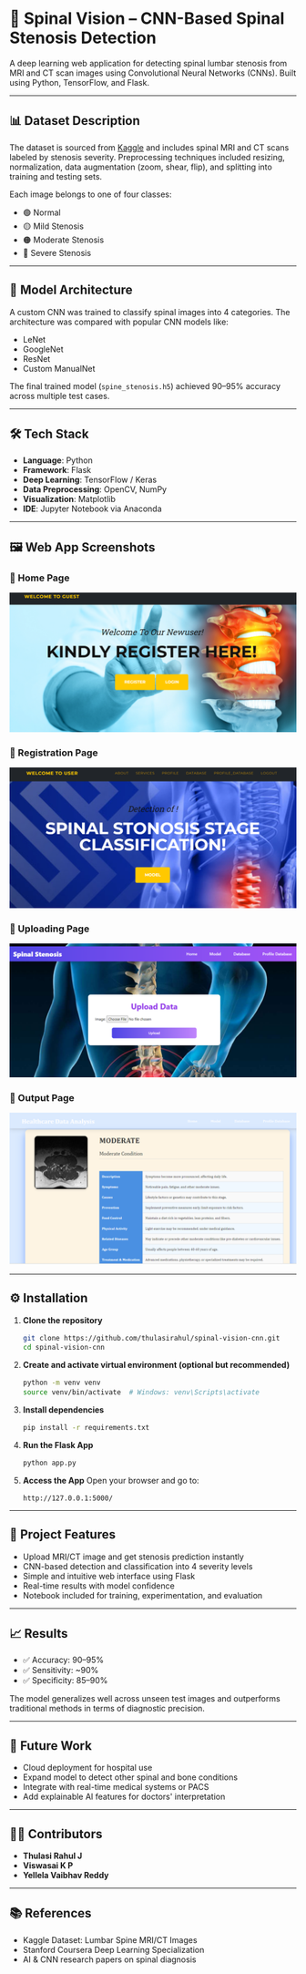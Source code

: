 # 🧠 Spinal Vision – CNN-Based Spinal Stenosis Detection

A deep learning web application for detecting spinal lumbar stenosis from MRI and CT scan images using Convolutional Neural Networks (CNNs). Built using Python, TensorFlow, and Flask.

---

## 📊 Dataset Description

The dataset is sourced from [Kaggle](https://www.kaggle.com/) and includes spinal MRI and CT scans labeled by stenosis severity. Preprocessing techniques included resizing, normalization, data augmentation (zoom, shear, flip), and splitting into training and testing sets.

Each image belongs to one of four classes:
- 🟢 Normal
- 🟡 Mild Stenosis
- 🟠 Moderate Stenosis
- 🔴 Severe Stenosis

---

## 🧠 Model Architecture

A custom CNN was trained to classify spinal images into 4 categories. The architecture was compared with popular CNN models like:
- LeNet
- GoogleNet
- ResNet
- Custom ManualNet

The final trained model (`spine_stenosis.h5`) achieved 90–95% accuracy across multiple test cases.

---

## 🛠️ Tech Stack

- **Language**: Python  
- **Framework**: Flask  
- **Deep Learning**: TensorFlow / Keras  
- **Data Preprocessing**: OpenCV, NumPy  
- **Visualization**: Matplotlib  
- **IDE**: Jupyter Notebook via Anaconda

---

## 🖼️ Web App Screenshots

### 🔹 Home Page
![Home Page](p1.png)

### 🔹 Registration Page
![Register Page](p2.png)

### 🔹 Uploading Page
![Upload Page](p3.png)

### 🔹 Output Page
![Output Page](p4.png)

---

## ⚙️ Installation

1. **Clone the repository**
   ```bash
   git clone https://github.com/thulasirahul/spinal-vision-cnn.git
   cd spinal-vision-cnn
   ```

2. **Create and activate virtual environment (optional but recommended)**
   ```bash
   python -m venv venv
   source venv/bin/activate  # Windows: venv\Scripts\activate
   ```

3. **Install dependencies**
   ```bash
   pip install -r requirements.txt
   ```

4. **Run the Flask App**
   ```bash
   python app.py
   ```

5. **Access the App**
   Open your browser and go to:
   ```
   http://127.0.0.1:5000/
   ```

---

## 🚀 Project Features

- Upload MRI/CT image and get stenosis prediction instantly
- CNN-based detection and classification into 4 severity levels
- Simple and intuitive web interface using Flask
- Real-time results with model confidence
- Notebook included for training, experimentation, and evaluation

---

## 📈 Results

- ✅ Accuracy: 90–95%  
- ✅ Sensitivity: ~90%  
- ✅ Specificity: 85–90%  

The model generalizes well across unseen test images and outperforms traditional methods in terms of diagnostic precision.

---

## 🔮 Future Work

- Cloud deployment for hospital use
- Expand model to detect other spinal and bone conditions
- Integrate with real-time medical systems or PACS
- Add explainable AI features for doctors' interpretation

---

## 👨‍💻 Contributors

- **Thulasi Rahul J**  
- **Viswasai K P**  
- **Yellela Vaibhav Reddy**

---

## 📚 References

- Kaggle Dataset: Lumbar Spine MRI/CT Images  
- Stanford Coursera Deep Learning Specialization  
- AI & CNN research papers on spinal diagnosis  
